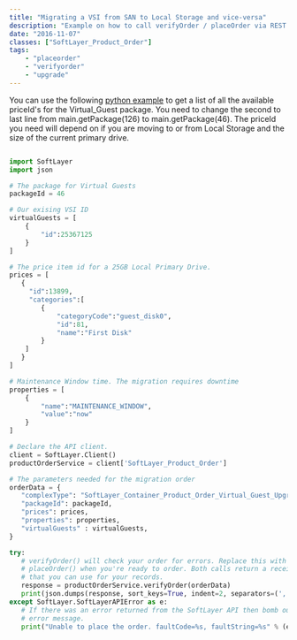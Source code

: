 ```yaml
---
title: "Migrating a VSI from SAN to Local Storage and vice-versa"
description: "Example on how to call verifyOrder / placeOrder via REST to migrate a Virtual_Guest from SAN to Local storage and vice-versa."
date: "2016-11-07"
classes: ["SoftLayer_Product_Order"]
tags:
    - "placeorder"
    - "verifyorder"
    - "upgrade"
---
```


You can use the following [python example](https://softlayer.github.io/python/list_packages/) to get a list of all the available priceId's for the Virtual_Guest package. You need to change the second to last line from main.getPackage(126) to main.getPackage(46). The priceId you need will depend on if you are moving to or from Local Storage and the size of the current primary drive.

```python

import SoftLayer
import json

# The package for Virtual Guests
packageId = 46

# Our exising VSI ID
virtualGuests = [
    {
        "id":25367125
    }
]

# The price item id for a 25GB Local Primary Drive.
prices = [
   {
     "id":13899,
     "categories":[
        {
            "categoryCode":"guest_disk0",
            "id":81,
            "name":"First Disk"
        }
    ]
   }
]

# Maintenance Window time. The migration requires downtime
properties = [
    {
        "name":"MAINTENANCE_WINDOW",
        "value":"now"
    }
]

# Declare the API client.
client = SoftLayer.Client()
productOrderService = client['SoftLayer_Product_Order']

# The parameters needed for the migration order
orderData = {
   "complexType": "SoftLayer_Container_Product_Order_Virtual_Guest_Upgrade",
   "packageId": packageId,
   "prices": prices,
   "properties": properties,
   "virtualGuests" : virtualGuests,
}

try:
   # verifyOrder() will check your order for errors. Replace this with a call to
   # placeOrder() when you're ready to order. Both calls return a receipt object
   # that you can use for your records.
   response = productOrderService.verifyOrder(orderData)
   print(json.dumps(response, sort_keys=True, indent=2, separators=(',', ': ')))
except SoftLayer.SoftLayerAPIError as e:
   # If there was an error returned from the SoftLayer API then bomb out with the
   # error message.
   print("Unable to place the order. faultCode=%s, faultString=%s" % (e.faultCode, e.faultString))


```
